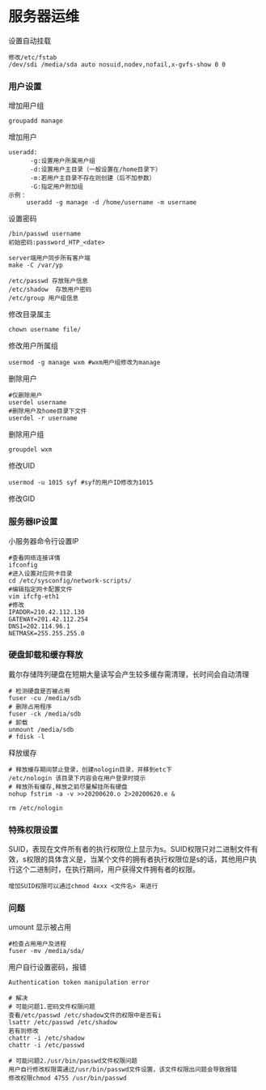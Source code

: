 # 服务器运维

设置自动挂载

    修改/etc/fstab
    /dev/sdi /media/sda auto nosuid,nodev,nofail,x-gvfs-show 0 0

### 用户设置

增加用户组

    groupadd manage

增加用户

    useradd:
          -g:设置用户所属用户组
          -d:设置用户主目录（一般设置在/home目录下）
          -m:若用户主目录不存在则创建（后不加参数）
          -G:指定用户附加组
    示例：
         useradd -g manage -d /home/username -m username 

设置密码

    /bin/passwd username
    初始密码:password_HTP_<date>

    server端用户同步所有客户端
    make -C /var/yp
    
    /etc/passwd 存放账户信息
    /etc/shadow  存放用户密码
    /etc/group 用户组信息

修改目录属主

    chown username file/

修改用户所属组

    usermod -g manage wxm #wxm用户组修改为manage

删除用户

    #仅删除用户
    userdel username
    #删除用户及home目录下文件
    userdel -r username

删除用户组

    groupdel wxm    

修改UID

    usermod -u 1015 syf #syf的用户ID修改为1015

修改GID

### 服务器IP设置

小服务器命令行设置IP

    #查看网络连接详情
    ifconfig
    #进入设置对应网卡目录
    cd /etc/sysconfig/network-scripts/
    #编辑指定网卡配置文件
    vim ifcfg-eth1
    #修改
    IPADDR=210.42.112.130
    GATEWAY=201.42.112.254
    DNS1=202.114.96.1
    NETMASK=255.255.255.0

### 硬盘卸载和缓存释放

戴尔存储阵列硬盘在短期大量读写会产生较多缓存需清理，长时间会自动清理

    # 检测硬盘是否被占用
    fuser -cu /media/sdb
    # 删除占用程序
    fuser -ck /media/sdb
    # 卸载
    unmount /media/sdb
    # fdisk -l 

释放缓存
    
    # 释放缓存期间禁止登录，创建nologin目录，并移到etc下
    /etc/nologin 该目录下内容会在用户登录时提示
    # 释放所有缓存,释放之前尽量解挂所有硬盘
    nohup fstrim -a -v >>20200620.o 2>20200620.e &

    rm /etc/nologin

### 特殊权限设置

SUID，表现在文件所有者的执行权限位上显示为s。SUID权限只对二进制文件有效，s权限的具体含义是，当某个文件的拥有者执行权限位是s的话，其他用户执行这个二进制时，在执行期间，用户获得文件拥有者的权限。

    增加SUID权限可以通过chmod 4xxx <文件名> 来进行

### 问题

umount 显示被占用

    #检查占用用户及进程
    fuser -mv /media/sda/

用户自行设置密码，报错

    Authentication token manipulation error

    # 解决
    # 可能问题1.密码文件权限问题
    查看/etc/passwd /etc/shadow文件的权限中是否有i
    lsattr /etc/passwd /etc/shadow
    若有则修改
    chattr -i /etc/shadow
    chattr -i /etc/passwd

    # 可能问题2./usr/bin/passwd文件权限问题
    用户自行修改权限需通过/usr/bin/passwd文件设置，该文件权限出问题会导致报错
    修改权限chmod 4755 /usr/bin/passwd






